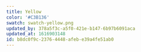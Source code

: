 ```yaml
---
title: Yellow
color: '#C3B136'
swatch: swatch-yellow.png
updated_by: 378a5f3c-a5f0-421e-b147-6b97b6091aca
updated_at: 1616903148
id: b8dc0f9c-2376-4448-afeb-e39a4fe51ab0
---
```


